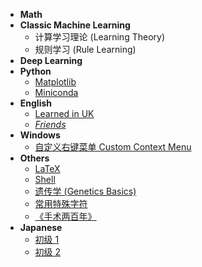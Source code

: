 - **Math**
- **Classic Machine Learning**
  - 计算学习理论 (Learning Theory)
  - 规则学习 (Rule Learning)
- **Deep Learning**
- **Python**
  - [Matplotlib](python/matplotlib.md)
  - [Miniconda](python/miniconda.md)
- **English**
  - [Learned in UK](english/learned-in-uk.md)
  - [*Friends*](english/friends/s01e01.md)
- **Windows**
  - [自定义右键菜单 Custom Context Menu](windows/context-menu.md)
- **Others**
  - [LaTeX](others/latex.md)
  - [Shell](others/shell.md)
  - [遗传学 (Genetics Basics)](others/genetics.md)
  - [常用特殊字符](others/characters.md)
  - [《手术两百年》](others/200-years-of-surgery.md)
- **Japanese**
  - [初级 1](japanese/beginner-unit-1-3.md)
  - [初级 2](japanese/beginner-unit-4-6.md)